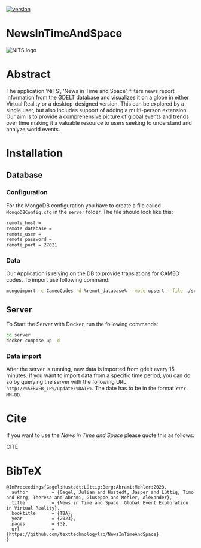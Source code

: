 [![version](https://img.shields.io/github/license/texttechnologylab/NewsInTimeAndSpace)]()

# NewsInTimeAndSpace
![NiTS logo](https://github.com/texttechnologylab/NewsInTimeAndSpace/assets/8282694/11cc5dc4-242b-4d70-a538-2f89f94039db)

# Abstract
The application ’NiTS’, ’News in Time and Space’, filters news report information from the GDELT database and visualizes it on a
globe in either Virtual Reality or a desktop-designed version. This can be explored by a single user, but also includes support of adding
a multi-person extension. Our aim is to provide a comprehensive picture of global events and trends over time making it a valuable
resource to users seeking to understand and analyze world events.

# Installation

## Database

### Configuration

For the MongoDB configuration you have to create a file called `MongoDBConfig.cfg` in the `server` folder. The file should look like this:

```bash
remote_host = 
remote_database = 
remote_user = 
remote_password = 
remote_port = 27021
```

### Data
Our Application is relying on the DB to provide translations for CAMEO codes. To import use following command:

```bash
mongoimport -c CameoCodes -d %remot_database% --mode upsert --file ./server/EventCameoCodes.json --jsonArray
```
## Server

To Start the Server with Docker, run the following commands:

```bash 
cd server
docker-compose up -d
```
### Data import

After the server is running, new data is imported from gdelt every 15 minutes. If you want to import data from a specific time period, you can do so by querying the server with the following URL: `http://%SERVER_IP%/update/%DATE%`. The date has to be in the format `YYYY-MM-DD`. 

# Cite
If you want to use the *News in Time and Space* please quote this as follows:

CITE

# BibTeX
```
@InProceedings{Gagel:Hustedt:Lüttig:Berg:Abrami:Mehler:2023,
  author         = {Gagel, Julian and Hustedt, Jasper and Lüttig, Timo and Berg, Theresa and Abrami, Giuseppe and Mehler, Alexander},
  title          = {News in Time and Space: Global Event Exploration in Virtual Reality},
  booktitle      = {TBA},
  year           = {2023},
  pages          = {3},
  url            = {https://github.com/texttechnologylab/NewsInTimeAndSpace}
}

```
